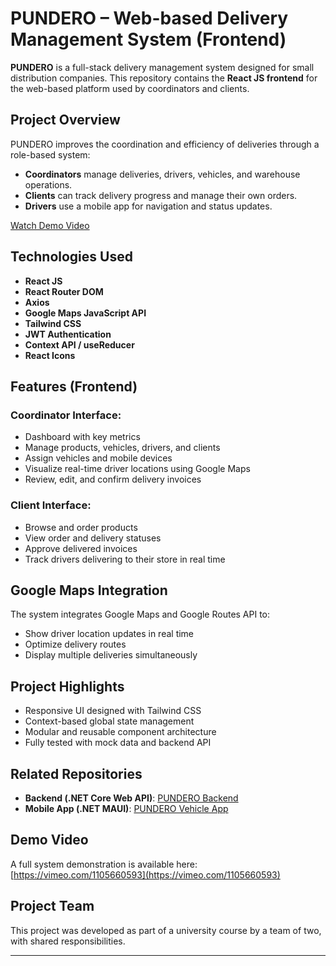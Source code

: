 # PUNDERO – Web-based Delivery Management System (Frontend)

**PUNDERO** is a full-stack delivery management system designed for small distribution companies. This repository contains the **React JS frontend** for the web-based platform used by coordinators and clients.

## Project Overview

PUNDERO improves the coordination and efficiency of deliveries through a role-based system:
- **Coordinators** manage deliveries, drivers, vehicles, and warehouse operations.
- **Clients** can track delivery progress and manage their own orders.
- **Drivers** use a mobile app for navigation and status updates.

[Watch Demo Video](https://vimeo.com/1105660593)

## Technologies Used

- **React JS**
- **React Router DOM**
- **Axios**
- **Google Maps JavaScript API**
- **Tailwind CSS**
- **JWT Authentication**
- **Context API / useReducer**
- **React Icons**

## Features (Frontend)

### Coordinator Interface:
- Dashboard with key metrics
- Manage products, vehicles, drivers, and clients
- Assign vehicles and mobile devices
- Visualize real-time driver locations using Google Maps
- Review, edit, and confirm delivery invoices

### Client Interface:
- Browse and order products
- View order and delivery statuses
- Approve delivered invoices
- Track drivers delivering to their store in real time

## Google Maps Integration

The system integrates Google Maps and Google Routes API to:
- Show driver location updates in real time
- Optimize delivery routes
- Display multiple deliveries simultaneously

## Project Highlights

- Responsive UI designed with Tailwind CSS
- Context-based global state management
- Modular and reusable component architecture
- Fully tested with mock data and backend API

## Related Repositories

- **Backend (.NET Core Web API)**: [PUNDERO Backend](https://github.com/azradaut/PUNDERO)
- **Mobile App (.NET MAUI)**: [PUNDERO Vehicle App](https://github.com/azradaut/Pundero-vehicle)

## Demo Video

A full system demonstration is available here:  
[https://vimeo.com/1105660593](https://vimeo.com/1105660593)

## Project Team

This project was developed as part of a university course by a team of two, with shared responsibilities.

---

